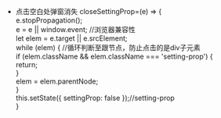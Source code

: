 * 点击空白处弹窗消失
closeSettingProp=(e) => {  
    e.stopPropagation();  
    e = e || window.event; //浏览器兼容性  
    let elem = e.target || e.srcElement;  
    while (elem) { //循环判断至跟节点，防止点击的是div子元素  
        if (elem.className && elem.className === 'setting-prop') {  
            return;  
        }  
        elem = elem.parentNode;  
    }  
    this.setState({ settingProp: false });//setting-prop         
}